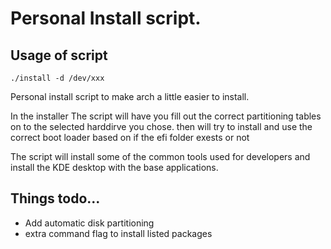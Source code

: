 # Personal Install script.


## Usage of script
    ./install -d /dev/xxx

Personal install script to make arch a little easier to install.

In the installer The script will have you fill out the correct partitioning tables on to the selected harddirve you chose. then will try to install and use the correct boot loader based on if the efi folder exests or not

The script will install some of the common tools used for developers and install the KDE desktop with the base applications.



## Things todo...
* Add automatic disk partitioning
* extra command flag to install listed packages
